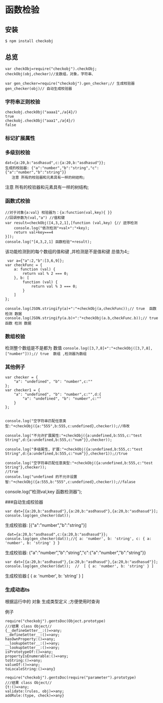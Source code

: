 函数检验
====================
## 安装
```
$ npm install checkobj
```
## 总览
```
var checkObj=require("checkobj").checkObj;
checkObj(obj,checker)//支数组，对象，字符串、

var gen_checker=require("checkobj").gen_checker;// 生成校验器
gen_checker(obj)// 自动生成校验器
```
###  字符串正则校验
```(1.10新增)
checkobj.checkObj("aaaa1",/a{4}/)
true
checkobj.checkObj("aaa1",/a{4}/)
false
```
### 标记扩展属性


### 多级别校验

 ```
 dat={a:20,b:"asdhasud",c:{a:20,b:"asdhasud"}};
 生成的校验器: {"a":"number","b":"string","c":{"a":"number","b":"string"}}
    注意 所有的校验器和元素具有一样的树结构;
 ```
  注意 所有的校验器和元素具有一样的树结构;
### 函数式校验
```
//对于对象{a:val} 校验器为：{a:function(val,key){ }}  
//回调参数为(val,"a") //值和键
var result=checkObj([4,3,2,1],[function (val,key) {// 逆序检测
    console.log("依次检测"+val+":"+key);
    return val+key===4
}]);
console.log("[4,3,2,1] 函数检验"+result);
```

 该功能检测到的每个数组的值和键 ,并检测是不是值和键 总值为4;;
```
 var a={"a":2,"b":[3,6,9]};
var checkFunc = {
    a: function (val) {
        return val % 2 === 0;
    }, b: [
        function (val) {
            return val % 3 === 0;
        }
    ]
};

console.log(JSON.stringify(a)+":"+checkObj(a,checkFunc));// true  函数 检测 数据
console.log(JSON.stringify(a.b)+":"+checkObj(a.b,checkFunc.b));// true 函数 检测 数据
```
### 数组校验
检测整个数组是不是都为 数值
`console.log([3,7,8]+":"+checkObj([3,7,8],["number"]));// true  数组 ,检测器为数组 `

### 其他例子

```
var checker = {
    "a": "undefined", "b": "number",c:""
};
var checker1 = {
    "a": "undefined", "b": "number",c:"",d:{
        "a": "undefined", "b": "number",c:""
    }
};


console.log("空字符串匹配任意类型:"+checkObj({a:"555",b:555,c:undefined},checker));//待改

console.log("不允许扩展属性:"+checkObj({a:undefined,b:555,c:"test String",d:{a:undefined,b:555,c:"num"}},checker));

console.log("多级属性, 扩展:"+checkObj({a:undefined,b:555,c:"test String",d:{a:undefined,b:555,c:"num"}},checker1));//true

console.log("空字符串匹配任意类型:"+checkObj({a:undefined,b:555,c:"test String"},checker));
//true
console.log("undefined 的不允许设置智:"+checkObj({a:555,b:"555",c:undefined},checker));//falase
```


console.log("检测val,key  函数检测器");


###自动生成校验器
```
var dat=[{a:20,b:"asdhasud"},{a:20,b:"asdhasud"},{a:20,b:"asdhasud"}];
console.log(gen_checker(dat));
```
 生成校验器: [{"a":"number","b":"string"}]
```
 dat={a:20,b:"asdhasud",c:{a:20,b:"asdhasud"}};
console.log(gen_checker(dat));//{ a: 'number', b: 'string', c: { a: 'number', b: 'string' } }
```
 生成校验器: {"a":"number","b":"string","c":{"a":"number","b":"string"}}

``` 
var dat=[{a:20,b:"asdhasud"},{a:20,b:"asdhasud"},{a:20,b:"asdhasud"}];
console.log(gen_checker(dat));  //  [ { a: 'number', b: 'string' } ]
``` 

 生成校验器:[ { a: 'number', b: 'string' } ]

### 生成动态ts 

根据运行中的 对象 生成类型定义 ;方便使用时查询

例子
```
require("checkobj").gentsDoc(Object.prototype)
///结果 class Object//
{__defineGetter__:()=>any;
__defineSetter__:()=>any;
hasOwnProperty:()=>any;
__lookupGetter__:()=>any;
__lookupSetter__:()=>any;
isPrototypeOf:()=>any;
propertyIsEnumerable:()=>any;
toString:()=>any;
valueOf:()=>any;
toLocaleString:()=>any}

require("checkobj").gentsDoc(require("parameter").prototype)
///结果 class Object//
{t:()=>any;
validate:(rules, obj)=>any;
addRule:(type, check)=>any}

```